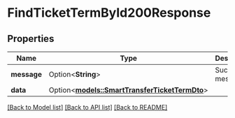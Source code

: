 # FindTicketTermById200Response

## Properties

Name | Type | Description | Notes
------------ | ------------- | ------------- | -------------
**message** | Option<**String**> | Success message | 
**data** | Option<[**models::SmartTransferTicketTermDto**](SmartTransferTicketTermDto.md)> |  | [optional]

[[Back to Model list]](../README.md#documentation-for-models) [[Back to API list]](../README.md#documentation-for-api-endpoints) [[Back to README]](../README.md)


